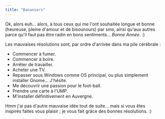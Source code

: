 ```yaml
---
title: "Bananiers"
---
```


Ok, alors euh... alors, à tous ceux qui me l'ont souhaitée longue et bonne
(heureuse, pleine d'amour et de bisounours) par sms, ainsi qu'aux autres parce
qu'il faut pas être radin en bons sentiments... _Bonne Année_. :)

Les mauvaises résolutions sont, par ordre d'arrivée dans ma pile cérébrale :  

  * Commencer à fumer.
  * Commencer à boire.
  * Arrêter de travailler.
  * Acheter une TV.
  * Repasser sous Windows comme OS principal, ou plus simplement installer Gnome... J'hésite.
  * Me découvrir une passion pour le foot-ball.
  * Prendre une carte à l'UMP.
  * M'installer définitivement en Auvergne.

Hmm j'ai pas d'autre mauvaise idée tout de suite... mais si vous êtes inspirés
faites vous plaisir ; je vous fait grâce des bonnes résolutions. :)

